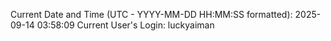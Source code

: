 Current Date and Time (UTC - YYYY-MM-DD HH:MM:SS formatted): 2025-09-14 03:58:09
Current User's Login: luckyaiman
